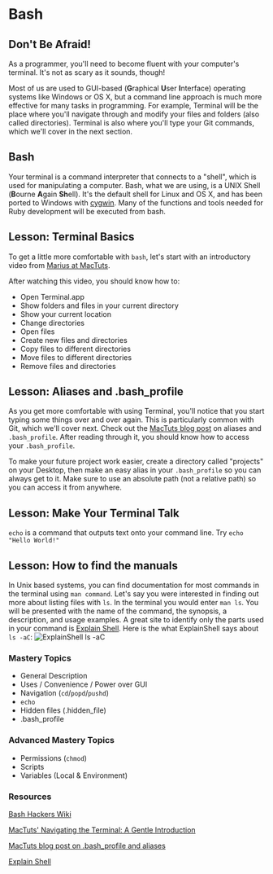 # Bash 

## Don't Be Afraid!
As a programmer, you'll need to become fluent with your computer's terminal. It's not as scary as it sounds, though! 

Most of us are used to GUI-based (<strong>G</strong>raphical **U**ser **I**nterface) operating systems like Windows or OS X, but a command line approach is much more effective for many tasks in programming. For example, Terminal will be the place where you'll navigate through and modify your files and folders (also called directories). Terminal is also where you'll type your Git commands, which we'll cover in the next section.  

## Bash
Your terminal is a command interpreter that connects to  a "shell", which is used for manipulating a computer. Bash, what we are using, is a UNIX Shell (<strong>B</strong>ourne **A**gain **Sh**ell). It's the default shell for Linux and OS X, and has been ported to Windows with [cygwin](http://www.cygwin.com). Many of the functions and tools needed for Ruby development will be executed from bash.

## Lesson: Terminal Basics
To get a little more comfortable with `bash`, let's start with an introductory video from [Marius at MacTuts](http://mac.tutsplus.com/tutorials/terminal/navigating-the-terminal-a-gentle-introduction/).

After watching this video, you should know how to:  

* Open Terminal.app
* Show folders and files in your current directory
* Show your current location
* Change directories
* Open files
* Create new files and directories
* Copy files to different directories
* Move files to different directories
* Remove files and directories

## Lesson: Aliases and .bash_profile
As you get more comfortable with using Terminal, you'll notice that you start typing some things over and over again. This is particularly common with Git, which we'll cover next. Check out the [MacTuts blog post](http://mac.tutsplus.com/tutorials/terminal/speed-up-your-terminal-workflow-with-command-aliases-and-profile/) on aliases and `.bash_profile`. After reading through it, you should know how to access your `.bash_profile`. 

To make your future project work easier, create a directory called "projects" on your Desktop, then make an easy alias in your `.bash_profile` so you can always get to it. Make sure to use an absolute path (not a relative path) so you can access it from anywhere.

## Lesson: Make Your Terminal Talk
`echo` is a command that outputs text onto your command line. Try `echo "Hello World!"`

## Lesson: How to find the manuals
In Unix based systems, you can find documentation for most commands in the terminal using `man command`. Let's say you were interested in finding out more about listing files with `ls`. In the terminal you would enter `man ls`.
You will be presented with the name of the command, the synopsis, a description, and usage examples. A great site to identify only the parts used in your command is [Explain Shell](http://explainshell.com/). Here is the what ExplainShell says about `ls -aC`:
![ExplainShell ls -aC](http://f.cl.ly/items/1e2z3d1o1X0Y0A04190b/Screen%20Shot%202013-10-01%2014%3A52%3A36%20%2B0000.png "ExplainShell ls -aC")

### Mastery Topics

* General Description
* Uses / Convenience / Power over GUI
* Navigation (`cd`/`popd`/`pushd`)
* `echo` 
* Hidden files (.hidden_file)
* .bash_profile

### Advanced Mastery Topics

* Permissions (`chmod`)
* Scripts
* Variables (Local & Environment)

### Resources
[Bash Hackers Wiki](http://wiki.bash-hackers.org/scripting/basics)  
 
[MacTuts' Navigating the Terminal: A Gentle Introduction](http://mac.tutsplus.com/tutorials/terminal/navigating-the-terminal-a-gentle-introduction/)  

[MacTuts blog post on .bash_profile and aliases](http://mac.tutsplus.com/tutorials/terminal/speed-up-your-terminal-workflow-with-command-aliases-and-profile/) 

[Explain Shell](http://explainshell.com/)  
